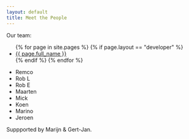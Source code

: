 ```yaml
---
layout: default
title: Meet the People
---
```


Our team:

<ul>
{% for page in site.pages %} 
{% if page.layout == "developer" %}
<li> <a href="{{ page.url | absolute_url }}">{{ page.full_name }}</a> </li>
{% endif %} 
{% endfor %}
</ul>

 * Remco
 * Rob L
 * Rob E
 * Maarten
 * Mick
 * Koen
 * Marino
 * Jeroen

Suppported by Marijn & Gert-Jan.

